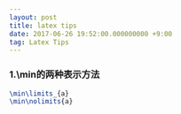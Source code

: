 ```yaml
---
layout: post
title: latex tips
date: 2017-06-26 19:52:00.000000000 +9:00
tag: Latex Tips
---
```


### **1.\min的两种表示方法**

```latex
\min\limits_{a}
\min\nolimits{a}
```
